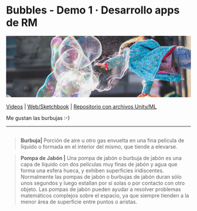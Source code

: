 # Bubbles - Demo 1 · Desarrollo apps de RM  

![Mock](https://github.com/sofiacastaneda/bubbles/blob/main/images/banner.jpg)

[Videos](https://www.youtube.com/playlist?list=PL8PGNtwJ8ED-3Rn1gStym8hsQdz8ykCy4) | [Web/Sketchbook](https://sofiacastaneda.github.io/bubbles/) | [Repositorio con archivos Unity/ML](https://github.com/sofiacastaneda/bubbles-unity)

Me gustan las burbujas :-)
____
## 
>**Burbuja|**
> Porción de aire u otro gas envuelta en una fina película de líquido o formada en el interior del mismo, que tiende a elevarse.

>**Pompa de Jabón |**
> Una pompa de jabón o burbuja de jabón es una capa de líquido con dos películas muy finas de jabón y agua que forma una esfera hueca, y exhiben superficies iridiscentes. Normalmente las pompas de jabón o burbujas de jabón duran sólo unos segundos y luego estallan por sí solas o por contacto con otro objeto. Las pompas de jabón pueden ayudar a resolver problemas matemáticos complejos sobre el espacio, ya que siempre tienden a la menor área de superficie entre puntos o aristas.
